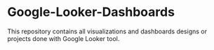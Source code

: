 # Google-Looker-Dashboards
This repository contains all visualizations and dashboards designs or projects done with Google Looker tool.
